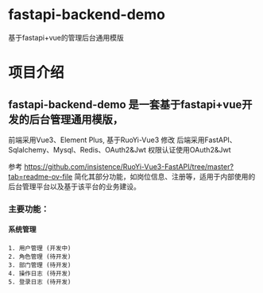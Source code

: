 # fastapi-backend-demo
基于fastapi+vue的管理后台通用模版


# 项目介绍

## fastapi-backend-demo 是一套基于fastapi+vue开发的后台管理通用模版，
前端采用Vue3、Element Plus, 基于RuoYi-Vue3 修改
后端采用FastAPI、Sqlalchemy、Mysql、Redis、OAuth2&Jwt
权限认证使用OAuth2&Jwt

参考 https://github.com/insistence/RuoYi-Vue3-FastAPI/tree/master?tab=readme-ov-file
简化其部分功能，如岗位信息、注册等，适用于内部使用的后台管理平台以及基于该平台的业务建设。

### 主要功能：

#### 系统管理
    1. 用户管理 (开发中)
    2. 角色管理 (待开发)
    3. 部门管理 (待开发)
    4. 操作日志 (待开发)
    5. 登录日志 (待开发)
